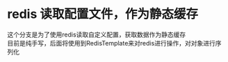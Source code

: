 redis 读取配置文件，作为静态缓存
====
这个分支是为了使用redis读取自定义配置，获取数据作为静态缓存    
目前是纯手写，后面将使用到RedisTemplate来对redis进行操作，对对象进行序列化    
